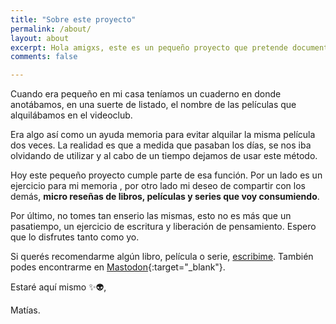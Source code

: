 ```yaml
---
title: "Sobre este proyecto"
permalink: /about/
layout: about
excerpt: Hola amigxs, este es un pequeño proyecto que pretende documentar los libros, peliculas y series que consumo y dar una pequeña reseña de estas.
comments: false

---
```


Cuando era pequeño en mi casa teníamos un cuaderno en donde anotábamos, en una suerte de listado, el nombre de las películas que alquilábamos en el videoclub.

Era algo así como un ayuda memoria para evitar alquilar la misma película dos veces. La realidad es que a medida que pasaban los días, se nos iba olvidando de utilizar y al cabo de un tiempo dejamos de usar este método. 

Hoy este pequeño proyecto cumple parte de esa función. Por un lado es un ejercicio para mi memoria , por otro lado mi deseo de compartir con los demás, **micro reseñas de libros, películas y series que voy consumiendo**.

Por último, no tomes tan enserio las mismas, esto no es más que un pasatiempo, un ejercicio de escritura y liberación de pensamiento. Espero que lo disfrutes tanto como yo.

Si querés recomendarme algún libro, película o serie, [escribime](mailto:hola@matizeta.com). También podes encontrarme en [Mastodon](https://twitter.com/matiasrz_){:target="_blank"}.

Estaré aquí mismo ✨👽,

Matías.